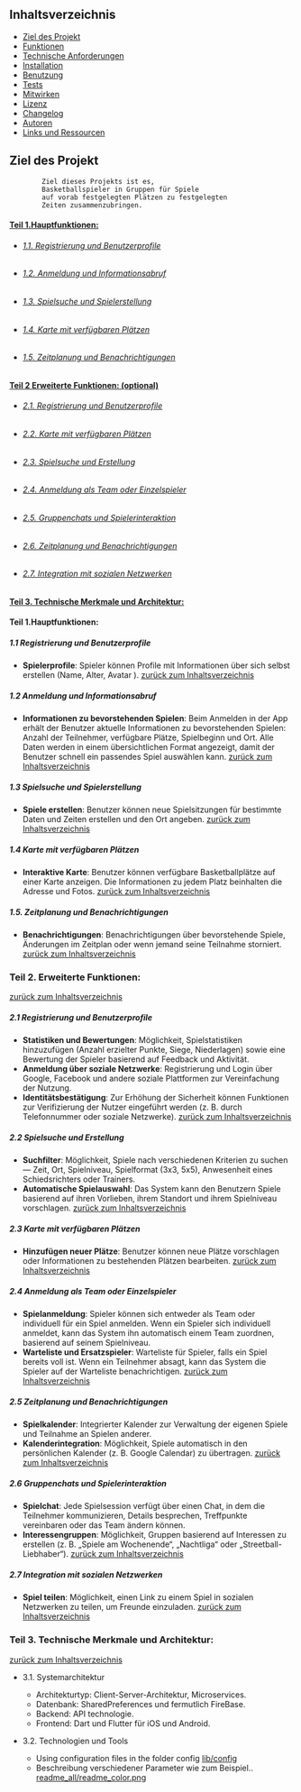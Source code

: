 <a id="Inhaltsverzeichnis"></a>
## Inhaltsverzeichnis

- [Ziel des Projekt](#beschreibung)
- [Funktionen](#1)
- [Technische Anforderungen](#3)
- [Installation](#installation)
- [Benutzung](#benutzung)
- [Tests](#tests)
- [Mitwirken](#mitwirken)
- [Lizenz](#lizenz)
- [Changelog](#changelog)
- [Autoren](#autoren)
- [Links und Ressourcen](#links-und-ressourcen)

## Ziel des Projekt 

```
        Ziel dieses Projekts ist es,
        Basketballspieler in Gruppen für Spiele 
        auf vorab festgelegten Plätzen zu festgelegten
        Zeiten zusammenzubringen.
```


#### [Teil 1.Hauptfunktionen:](#1)

+ ###### [1.1.  Registrierung und Benutzerprofile](#1.1)
+ ###### [1.2. Anmeldung und Informationsabruf](#1.2)
+ ###### [1.3. Spielsuche und Spielerstellung](#1.3)
+ ###### [1.4. Karte mit verfügbaren Plätzen](#1.4)
+ ###### [1.5. Zeitplanung und Benachrichtigungen](#1.5)


#### [ Teil 2 Erweiterte Funktionen: (optional) ](#2)    

+ ###### [2.1. Registrierung und Benutzerprofile](#2.1)
+ ###### [2.2. Karte mit verfügbaren Plätzen](#2.2)
+ ###### [2.3. Spielsuche und Erstellung](#2.3)
+ ###### [2.4. Anmeldung als Team oder Einzelspieler](#2.4)
+ ###### [2.5. Gruppenchats und Spielerinteraktion](#2.5)
+ ###### [2.6. Zeitplanung und Benachrichtigungen](#2.6)
+ ###### [2.7. Integration mit sozialen Netzwerken](#2.7)

#### [Teil 3.   Technische Merkmale und Architektur: ](#3)


#### Teil 1.Hauptfunktionen:

<a id="1.1"></a>
##### 1.1 Registrierung und Benutzerprofile
- **Spielerprofile**: Spieler können Profile mit Informationen über sich selbst erstellen (Name, Alter, Avatar ).
[ zurück zum Inhaltsverzeichnis](#Inhaltsverzeichnis)

<a id="1.2"></a>

##### 1.2 Anmeldung und Informationsabruf
- **Informationen zu bevorstehenden Spielen**: Beim Anmelden in der App erhält der Benutzer aktuelle Informationen zu bevorstehenden Spielen: Anzahl der Teilnehmer, verfügbare Plätze, Spielbeginn und Ort. Alle Daten werden in einem übersichtlichen Format angezeigt, damit der Benutzer schnell ein passendes Spiel auswählen kann.
[ zurück zum Inhaltsverzeichnis](#Inhaltsverzeichnis)

<a id="1.3"></a>

##### 1.3 Spielsuche und Spielerstellung
- **Spiele erstellen**: Benutzer können neue Spielsitzungen für bestimmte Daten und Zeiten erstellen und den Ort angeben.
[ zurück zum Inhaltsverzeichnis](#Inhaltsverzeichnis)

<a id="1.4"></a>

##### 1.4 Karte mit verfügbaren Plätzen
- **Interaktive Karte**: Benutzer können verfügbare Basketballplätze auf einer Karte anzeigen. Die Informationen zu jedem Platz beinhalten die Adresse und Fotos.
[ zurück zum Inhaltsverzeichnis](#Inhaltsverzeichnis)

<a id="1.5"></a>

##### 1.5. Zeitplanung und Benachrichtigungen
- **Benachrichtigungen**: Benachrichtigungen über bevorstehende Spiele, Änderungen im Zeitplan oder wenn jemand seine Teilnahme storniert.
[ zurück zum Inhaltsverzeichnis](#Inhaltsverzeichnis)

<a id="2"></a>
### Teil 2.   Erweiterte Funktionen: 
[ zurück zum Inhaltsverzeichnis](#Inhaltsverzeichnis)

<a id="2.1"></a>

##### 2.1 Registrierung und Benutzerprofile
- **Statistiken und Bewertungen**: Möglichkeit, Spielstatistiken hinzuzufügen (Anzahl erzielter Punkte, Siege, Niederlagen) sowie eine Bewertung der Spieler basierend auf Feedback und Aktivität.
- **Anmeldung über soziale Netzwerke**: Registrierung und Login über Google, Facebook und andere soziale Plattformen zur Vereinfachung der Nutzung.
- **Identitätsbestätigung**: Zur Erhöhung der Sicherheit können Funktionen zur Verifizierung der Nutzer eingeführt werden (z. B. durch Telefonnummer oder soziale Netzwerke).
[ zurück zum Inhaltsverzeichnis](#Inhaltsverzeichnis)

<a id="2.2"></a>

##### 2.2 Spielsuche und Erstellung
- **Suchfilter**: Möglichkeit, Spiele nach verschiedenen Kriterien zu suchen — Zeit, Ort, Spielniveau, Spielformat (3x3, 5x5), Anwesenheit eines Schiedsrichters oder Trainers.
- **Automatische Spielauswahl**: Das System kann den Benutzern Spiele basierend auf ihren Vorlieben, ihrem Standort und ihrem Spielniveau vorschlagen.
[ zurück zum Inhaltsverzeichnis](#Inhaltsverzeichnis)

<a id="2.3"></a>

##### 2.3 Karte mit verfügbaren Plätzen
- **Hinzufügen neuer Plätze**: Benutzer können neue Plätze vorschlagen oder Informationen zu bestehenden Plätzen bearbeiten.
[ zurück zum Inhaltsverzeichnis](#Inhaltsverzeichnis)

<a id="2.4"></a>

##### 2.4 Anmeldung als Team oder Einzelspieler
- **Spielanmeldung**: Spieler können sich entweder als Team oder individuell für ein Spiel anmelden. Wenn ein Spieler sich individuell anmeldet, kann das System ihn automatisch einem Team zuordnen, basierend auf seinem Spielniveau.
- **Warteliste und Ersatzspieler**: Warteliste für Spieler, falls ein Spiel bereits voll ist. Wenn ein Teilnehmer absagt, kann das System die Spieler auf der Warteliste benachrichtigen.
[ zurück zum Inhaltsverzeichnis](#Inhaltsverzeichnis)

<a id="2.5"></a>

##### 2.5 Zeitplanung und Benachrichtigungen
- **Spielkalender**: Integrierter Kalender zur Verwaltung der eigenen Spiele und Teilnahme an Spielen anderer.
- **Kalenderintegration**: Möglichkeit, Spiele automatisch in den persönlichen Kalender (z. B. Google Calendar) zu übertragen.
[ zurück zum Inhaltsverzeichnis](#Inhaltsverzeichnis)

<a id="2.6"></a>

##### 2.6 Gruppenchats und Spielerinteraktion
- **Spielchat**: Jede Spielsession verfügt über einen Chat, in dem die Teilnehmer kommunizieren, Details besprechen, Treffpunkte vereinbaren oder das Team ändern können.
- **Interessengruppen**: Möglichkeit, Gruppen basierend auf Interessen zu erstellen (z. B. „Spiele am Wochenende“, „Nachtliga“ oder „Streetball-Liebhaber“).
[ zurück zum Inhaltsverzeichnis](#Inhaltsverzeichnis)

<a id="2.7"></a>

##### 2.7 Integration mit sozialen Netzwerken
- **Spiel teilen**: Möglichkeit, einen Link zu einem Spiel in sozialen Netzwerken zu teilen, um Freunde einzuladen.
[ zurück zum Inhaltsverzeichnis](#Inhaltsverzeichnis)




<a id="3"></a>
### Teil 3.   Technische Merkmale und Architektur: 
[ zurück zum Inhaltsverzeichnis](#Inhaltsverzeichnis)

+ 3.1. Systemarchitektur
    + Architekturtyp: Client-Server-Architektur, Microservices.
    + Datenbank: SharedPreferences und fermutlich FireBase.
    + Backend: API technologie.
    + Frontend: Dart und Flutter für iOS und Android.
    
+ 3.2. Technologien und Tools
    + Using configuration files in the folder config
        [lib/config](lib/config)
    + Beschreibung verschiedener Parameter wie zum Beispiel..
       [readme_all/readme_color.png](readme_all/README_COLOR.png) 